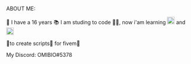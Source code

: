 ABOUT ME:

📅 I have a 16 years 
📚 I am studing to code 🧑‍💻, now i'am learning <img src="https://upload.wikimedia.org/wikipedia/commons/thumb/c/cf/Lua-Logo.svg/1200px-Lua-Logo.svg.png" width="20vw" height="20vh"> and <img src="https://upload.wikimedia.org/wikipedia/commons/1/13/C-Sharp.png" width="20vw" height="20vh"> 

💼to create scripts📂 for fivem🐌 

My Discord: OMIBIO#5378

